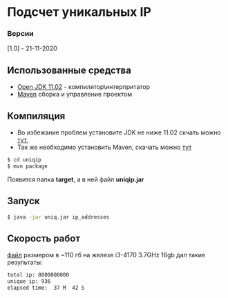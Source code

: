 #  Подсчет уникальных IP

### Версии
 [1.0] - 21-11-2020

## Использованные средства
* [Open JDK 11.02](https://download.java.net/java/GA/jdk11/9/GPL/openjdk-11.0.2_windows-x64_bin.zip.sha256) - компилятор\интерпритатор
* [Maven](http://maven.apache.org/index.html) сборка и управление проектом

## Компиляция
- Во избежание проблем установите JDK не ниже 11.02 скчать можно [тут](https://jdk.java.net/archive/),
- Так же необходимо установить Maven, скачать можно [тут](http://maven.apache.org/download.cgi#files)

```sh
$ cd uniqip
$ mvn package
```
Появится папка **target**, a в ней файл **uniqip.jar** 


## Запуск
```sh
$ java -jar uniq.jar ip_addresses
```

## Скорость работ
[файл](https://ecwid-vgv-storage.s3.eu-central-1.amazonaws.com/ip_addresses.zip) размером в ~110 гб
на железе i3-4170 3.7GHz 16gb дал такие результаты:
```sh
total ip: 8000000000
unique ip: 936
elapsed time:  37 M  42 S
```
